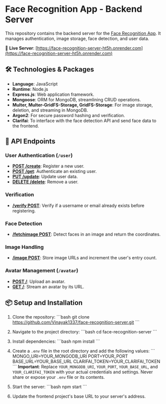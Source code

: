 # Face Recognition App - Backend Server

This repository contains the backend server for the [Face Recognition App](https://face-recognition-ht5h.netlify.app). It manages authentication, image storage, face detection, and user data.

🔗 **Live Server**: [https://face-recognition-server-ht5h.onrender.com](https://face-recognition-server-ht5h.onrender.com)

## 🛠 Technologies & Packages

- **Language**: JavaScript
- **Runtime**: Node.js
- **Express.js**: Web application framework.
- **Mongoose**: ORM for MongoDB, streamlining CRUD operations.
- **Multer, Multer-GridFS-Storage, GridFS-Storage**: For image storage, deletion, and streaming in MongoDB.
- **Argon2**: For secure password hashing and verification.
- **Clarifai**: To interface with the face detection API and send face data to the frontend.

## 🚀 API Endpoints

### User Authentication (`/user`)

- **[POST /create](https://face-recognition-server-ht5h.onrender.com/user/create)**: Register a new user.
- **[POST /get](https://face-recognition-server-ht5h.onrender.com/user/get)**: Authenticate an existing user.
- **[PUT /update](https://face-recognition-server-ht5h.onrender.com/user/update)**: Update user data.
- **[DELETE /delete](https://face-recognition-server-ht5h.onrender.com/user/delete)**: Remove a user.

### Verification

- **[/verify POST](https://face-recognition-server-ht5h.onrender.com/verify/)**: Verify if a username or email already exists before registering.

### Face Detection

- **[/fetchimage POST](https://face-recognition-server-ht5h.onrender.com/fetchimage/)**: Detect faces in an image and return the coordinates.

### Image Handling

- **[/image POST](https://face-recognition-server-ht5h.onrender.com/image/)**: Store image URLs and increment the user's entry count.

### Avatar Management (`/avatar`)

- **[POST /](https://face-recognition-server-ht5h.onrender.com/images/)**: Upload an avatar.
- **[GET /](https://face-recognition-server-ht5h.onrender.com/images/)**: Stream an avatar by its URL.

## 📦 Setup and Installation

1. Clone the repository: 
   \```bash
   git clone https://github.com/Vinayak1337/face-recognition-server.git
   \```
2. Navigate to the project directory: 
   \```bash
   cd face-recognition-server
   \```
3. Install dependencies: 
   \```bash
   npm install
   \```
4. Create a `.env` file in the root directory and add the following values:
   \```
   MONGO_URI=YOUR_MONGODB_URI
   PORT=YOUR_PORT
   BASE_URL=YOUR_BASE_URL
   CLARIFAI_TOKEN=YOUR_CLARIFAI_TOKEN
   \```
   **Important**: Replace `YOUR_MONGODB_URI`, `YOUR_PORT`, `YOUR_BASE_URL`, and `YOUR_CLARIFAI_TOKEN` with your actual credentials and settings. Never share or expose your `.env` file or its contents.

5. Start the server: 
   \```bash
   npm start
   \```
6. Update the frontend project's base URL to your server's address.
